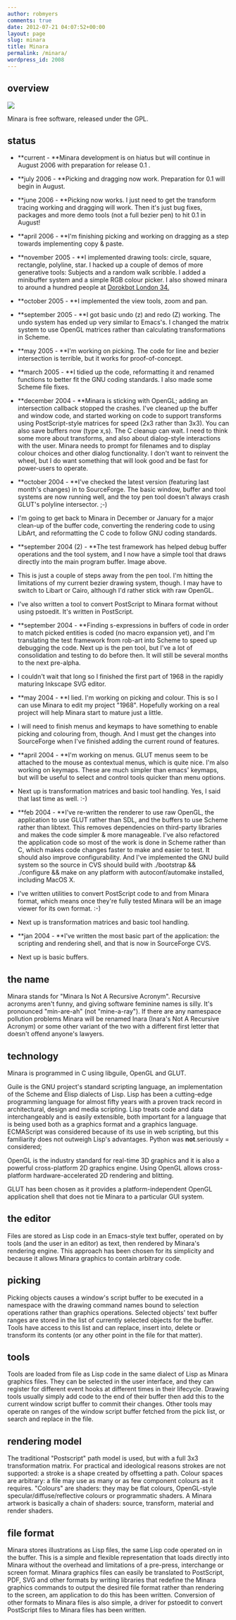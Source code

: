```yaml
---
author: robmyers
comments: true
date: 2012-07-21 04:07:52+00:00
layout: page
slug: minara
title: Minara
permalink: /minara/
wordpress_id: 2008
---
```


## overview

![](/assets/2012/07/shape_tools.jpg)

Minara is free software, released under the GPL.


## status

  * **current - **Minara development is on hiatus but will continue in August 2006 with preparation for release 0.1 .

  * **july 2006 - **Picking and dragging now work. Preparation for 0.1 will begin in August.

  * **june 2006 - **Picking now works. I just need to get the transform tracing working and dragging will work. Then it's just bug fixes, packages and more demo tools (not a full bezier pen) to hit 0.1 in August!

  * **april 2006 - **I'm finishing picking and working on dragging as a step towards implementing copy & paste.

  * **november 2005 - **I implemented drawing tools: circle, square, rectangle, polyline, star. I hacked up a couple of demos of more generative tools: Subjects and a random walk scribble. I added a minibuffer system and a simple RGB colour picker. I also showed minara to around a hundred people at [Dorokbot London 34.](http://www.dorkbot.org/dorkbotlondon/20051121.html)

  * **october 2005 - **I implemented the view tools, zoom and pan.

  * **september 2005 - **I got basic undo (z) and redo (Z) working. The undo system has ended up very similar to Emacs's. I changed the matrix system to use OpenGL matrices rather than calculating transformations in Scheme.

  * **may 2005 - **I'm working on picking. The code for line and bezier intersection is terrible, but it works for proof-of-concept.

  * **march 2005 - **I tidied up the code, reformatting it and renamed functions to better fit the GNU coding standards. I also made some Scheme file fixes.

  * **december 2004 - **Minara is sticking with OpenGL; adding an intersection callback stopped the crashes. I've cleaned up the buffer and window code, and started working on code to support transforms using PostScript-style matrices for speed (2x3 rather than 3x3). You can also save buffers now (type x,s). The C cleanup can wait. I need to think some more about transforms, and also about dialog-style interactions with the user. Minara needs to prompt for filenames and to display colour choices and other dialog functionality. I don't want to reinvent the wheel, but I do want something that will look good and be fast for power-users to operate.

  * **october 2004 - **I've checked the latest version (featuring last month's changes) in to SourceForge. The basic window, buffer and tool systems are now running well, and the toy pen tool doesn't always crash GLUT's polyline intersector. ;-)

  * I'm going to get back to Minara in December or January for a major clean-up of the buffer code, converting the rendering code to using LibArt, and reformatting the C code to follow GNU coding standards.

  * **september 2004 (2) - **The test framework has helped debug buffer operations and the tool system, and I now have a simple tool that draws directly into the main program buffer. Image above.

  * This is just a couple of steps away from the pen tool. I'm hitting the limitations of my current bezier drawing system, though. I may have to switch to Libart or Cairo, although I'd rather stick with raw OpenGL.

  * I've also written a tool to convert PostScript to Minara format without using pstoedit. It's written in PostScript.

  * **september 2004 - **Finding s-expressions in buffers of code in order to match picked entities is coded (no macro expansion yet), and I'm translating the test framework from rob-art into Scheme to speed up debugging the code. Next up is the pen tool, but I've a lot of consolidation and testing to do before then. It will still be several months to the next pre-alpha.

  * I couldn't wait that long so I finished the first part of 1968 in the rapidly maturing Inkscape SVG editor.

  * **may 2004 - **I lied. I'm working on picking and colour. This is so I can use Minara to edit my project "1968". Hopefully working on a real project will help Minara start to mature just a little.

  * I will need to finish menus and keymaps to have something to enable picking and colouring from, though. And I must get the changes into SourceForge when I've finished adding the current round of features.

  * **april 2004 - **I'm working on menus. GLUT menus seem to be attached to the mouse as contextual menus, which is quite nice. I'm also working on keymaps. These are much simpler than emacs' keymaps, but will be useful to select and control tools quicker than menu options.

  * Next up is transformation matrices and basic tool handling. Yes, I said that last time as well. :-)

  * **feb 2004 - **I've re-written the renderer to use raw OpenGL, the application to use GLUT rather than SDL, and the buffers to use Scheme rather than libtext. This removes dependencies on third-party libraries and makes the code simpler & more manageable. I've also refactored the application code so most of the work is done in Scheme rather than C, which makes code changes faster to make and easier to test. It should also improve configurability. And I've implemented the GNU build system so the source in CVS should build with ./bootstrap && ./configure && make on any platform with autoconf/automake installed, including MacOS X.

  * I've written utilities to convert PostScript code to and from Minara format, which means once they're fully tested Minara will be an image viewer for its own format. :-)

  * Next up is transformation matrices and basic tool handling.

  * **jan 2004 - **I've written the most basic part of the application: the scripting and rendering shell, and that is now in SourceForge CVS.

  * Next up is basic buffers.


## the name

Minara stands for "Minara Is Not A Recursive Acronym". Recursive acronyms aren't funny, and giving software feminine names is silly. It's pronounced "min-are-ah" (not "mine-a-ray"). If there are any namespace pollution problems Minara will be renamed Inara (Inara's Not A Recursive Acronym) or some other variant of the two with a different first letter that doesn't offend anyone's lawyers.


## technology

Minara is programmed in C using libguile, OpenGL and GLUT.

Guile is the GNU project's standard scripting language, an implementation of the Scheme and Elisp dialects of Lisp. Lisp has been a cutting-edge programming language for almost fifty years with a proven track record in architectural, design and media scripting. Lisp treats code and data interchangeably and is easily extensible, both important for a language that is being used both as a graphics format and a graphics language. ECMAScript was considered because of its use in web scripting, but this familiarity does not outweigh Lisp's advantages. Python was
__not__.seriously = considered;

OpenGL is the industry standard for real-time 3D graphics and it is also a powerful cross-platform 2D graphics engine. Using OpenGL allows cross-platform hardware-accelerated 2D rendering and blitting.

GLUT has been chosen as it provides a platform-independent OpenGL application shell that does not tie Minara to a particular GUI system.


## the editor

Files are stored as Lisp code in an Emacs-style text buffer, operated on by tools (and the user in an editor) as text, then rendered by Minara's rendering engine. This approach has been chosen for its simplicity and because it allows Minara graphics to contain arbitrary code.


## picking

Picking objects causes a window's script buffer to be executed in a namespace with the drawing command names bound to selection operations rather than graphics operations. Selected objects' text buffer ranges are stored in the list of currently selected objects for the buffer. Tools have access to this list and can replace, insert into, delete or transform its contents (or any other point in the file for that matter).


## tools

Tools are loaded from file as Lisp code in the same dialect of Lisp as Minara graphics files. They can be selected in the user interface, and they can register for different event hooks at different times in their lifecycle. Drawing tools usually simply add code to the end of their buffer then add this to the current window script buffer to commit their changes. Other tools may operate on ranges of the window script buffer fetched from the pick list, or search and replace in the file.


## rendering model

The traditional "Postscript" path model is used, but with a full 3x3 transformation matrix. For practical and ideological reasons strokes are not supported: a stroke is a shape created by offsetting a path. Colour spaces are arbitrary: a file may use as many or as few component colours as it requires. "Colours" are shaders: they may be flat colours, OpenGL-style specular/diffuse/reflective colours or programmatic shaders. A Minara artwork is basically a chain of shaders: source, transform, material and render shaders.


## file format

Minara stores illustrations as Lisp files, the same Lisp code operated on in the buffer. This is a simple and flexible representation that loads directly into Minara without the overhead and limitations of a pre-press, interchange or screen format. Minara graphics files can easily be translated to PostScript, PDF, SVG and other formats by writing libraries that redefine the Minara graphics commands to output the desired file format rather than rendering to the screen, am application to do this has been written. Conversion of other formats to Minara files is also simple, a driver for pstoedit to convert PostScript files to Minara files has been written.
